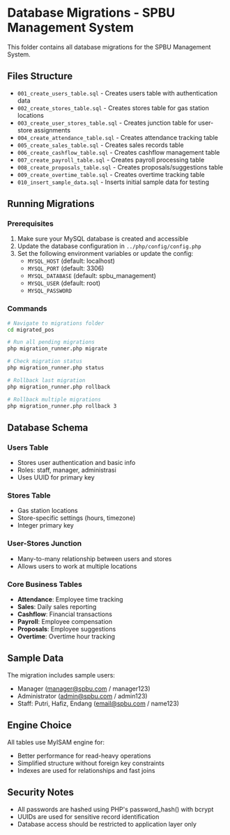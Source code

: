 # Database Migrations - SPBU Management System

This folder contains all database migrations for the SPBU Management System.

## Files Structure

- `001_create_users_table.sql` - Creates users table with authentication data
- `002_create_stores_table.sql` - Creates stores table for gas station locations
- `003_create_user_stores_table.sql` - Creates junction table for user-store assignments
- `004_create_attendance_table.sql` - Creates attendance tracking table
- `005_create_sales_table.sql` - Creates sales records table
- `006_create_cashflow_table.sql` - Creates cashflow management table
- `007_create_payroll_table.sql` - Creates payroll processing table
- `008_create_proposals_table.sql` - Creates proposals/suggestions table
- `009_create_overtime_table.sql` - Creates overtime tracking table
- `010_insert_sample_data.sql` - Inserts initial sample data for testing

## Running Migrations

### Prerequisites
1. Make sure your MySQL database is created and accessible
2. Update the database configuration in `../php/config/config.php`
3. Set the following environment variables or update the config:
   - `MYSQL_HOST` (default: localhost)
   - `MYSQL_PORT` (default: 3306)
   - `MYSQL_DATABASE` (default: spbu_management)
   - `MYSQL_USER` (default: root)
   - `MYSQL_PASSWORD`

### Commands

```bash
# Navigate to migrations folder
cd migrated_pos

# Run all pending migrations
php migration_runner.php migrate

# Check migration status
php migration_runner.php status

# Rollback last migration
php migration_runner.php rollback

# Rollback multiple migrations
php migration_runner.php rollback 3
```

## Database Schema

### Users Table
- Stores user authentication and basic info
- Roles: staff, manager, administrasi
- Uses UUID for primary key

### Stores Table
- Gas station locations
- Store-specific settings (hours, timezone)
- Integer primary key

### User-Stores Junction
- Many-to-many relationship between users and stores
- Allows users to work at multiple locations

### Core Business Tables
- **Attendance**: Employee time tracking
- **Sales**: Daily sales reporting
- **Cashflow**: Financial transactions
- **Payroll**: Employee compensation
- **Proposals**: Employee suggestions
- **Overtime**: Overtime hour tracking

## Sample Data

The migration includes sample users:
- Manager (manager@spbu.com / manager123)
- Administrator (admin@spbu.com / admin123)
- Staff: Putri, Hafiz, Endang (email@spbu.com / name123)

## Engine Choice

All tables use MyISAM engine for:
- Better performance for read-heavy operations
- Simplified structure without foreign key constraints
- Indexes are used for relationships and fast joins

## Security Notes

- All passwords are hashed using PHP's password_hash() with bcrypt
- UUIDs are used for sensitive record identification
- Database access should be restricted to application layer only